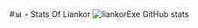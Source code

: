 #📊・Stats Of Liankor
    ![liankorExe GitHub stats](https://github-readme-stats.vercel.app/api?username=liankorExe&show_icons=true&theme=radical)
